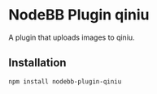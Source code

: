 # NodeBB Plugin qiniu

A plugin that uploads images to qiniu.

## Installation

    npm install nodebb-plugin-qiniu






